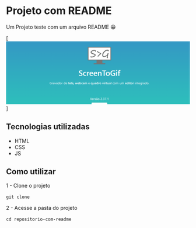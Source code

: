 # Projeto com README

Um Projeto teste com um arquivo README 😁

[<img src="./tela.gif" alt="Gif da Tela">]

## Tecnologias utilizadas

- HTML
- CSS
- JS

## Como utilizar

1 - Clone o projeto
```
git clone
```

2 - Acesse a pasta do projeto
```
cd repositorio-com-readme
```
